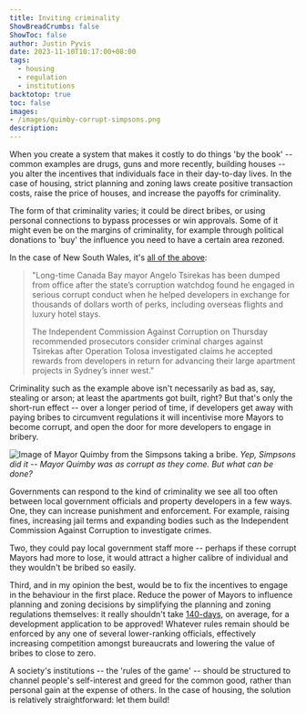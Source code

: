 ```yaml
---
title: Inviting criminality
ShowBreadCrumbs: false
ShowToc: false
author: Justin Pyvis
date: 2023-11-10T10:17:00+08:00
tags:
  - housing
  - regulation
  - institutions
backtotop: true
toc: false
images: 
- /images/quimby-corrupt-simpsons.png
description:
---
```

When you create a system that makes it costly to do things 'by the book' -- common examples are drugs, guns and more recently, building houses -- you alter the incentives that individuals face in their day-to-day lives. In the case of housing, strict planning and zoning laws create positive transaction costs, raise the price of houses, and increase the payoffs for criminality.

The form of that criminality varies; it could be direct bribes, or using personal connections to bypass processes or win approvals. Some of it might even be on the margins of criminality, for example through political donations to 'buy' the influence you need to have a certain area rezoned.

In the case of New South Wales, it's [all of the above](https://www.smh.com.au/national/nsw/canada-bay-mayor-angelo-tsirekas-acted-corruptly-icac-finds-20231109-p5eiql.html):

>"Long-time Canada Bay mayor Angelo Tsirekas has been dumped from office after the state’s corruption watchdog found he engaged in serious corrupt conduct when he helped developers in exchange for thousands of dollars worth of perks, including overseas flights and luxury hotel stays.
>
>The Independent Commission Against Corruption on Thursday recommended prosecutors consider criminal charges against Tsirekas after Operation Tolosa investigated claims he accepted rewards from developers in return for advancing their large apartment projects in Sydney’s inner west."

Criminality such as the example above isn't necessarily as bad as, say, stealing or arson; at least the apartments got built, right? But that's only the short-run effect -- over a longer period of time, if developers get away with paying bribes to circumvent regulations it will incentivise more Mayors to become corrupt, and open the door for more developers to engage in bribery.

![Image of Mayor Quimby from the Simpsons taking a bribe.](/images/quimby-corrupt-simpsons.png) *Yep, Simpsons did it -- Mayor Quimby was as corrupt as they come. But what can be done?*

Governments can respond to the kind of criminality we see all too often between local government officials and property developers in a few ways. One, they can increase punishment and enforcement. For example, raising fines, increasing jail terms and expanding bodies such as the Independent Commission Against Corruption to investigate crimes.

Two, they could pay local government staff more -- perhaps if these corrupt Mayors had more to lose, it would attract a higher calibre of individual and they wouldn't be bribed so easily.

Third, and in my opinion the best, would be to fix the incentives to engage in the behaviour in the first place. Reduce the power of Mayors to influence planning and zoning decisions by simplifying the planning and zoning regulations themselves: it really shouldn't take [140-days](https://www.dailytelegraph.com.au/newslocal/liverpool-leader/sydney-housing-crisis-da-wait-times-balloon-to-140-days-on-average-amid-backlog-delays/news-story/d00c20f201f1918b120a794577335ad3?amp), on average, for a development application to be approved! Whatever rules remain should be enforced by any one of several lower-ranking officials, effectively increasing competition amongst bureaucrats and lowering the value of bribes to close to zero.

A society's institutions -- the 'rules of the game' -- should be structured to channel people's self-interest and greed for the common good, rather than personal gain at the expense of others. In the case of housing, the solution is relatively straightforward: let them build!